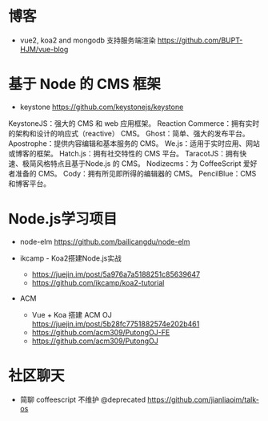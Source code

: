 # 博客

- vue2, koa2 and mongodb 支持服务端渲染 <https://github.com/BUPT-HJM/vue-blog>

# 基于 Node 的 CMS 框架

- keystone <https://github.com/keystonejs/keystone>

KeystoneJS：强大的 CMS 和 web 应用框架。
Reaction Commerce：拥有实时的架构和设计的响应式（reactive） CMS。
Ghost：简单、强大的发布平台。
Apostrophe：提供内容编辑和基本服务的 CMS。
We.js：适用于实时应用、网站或博客的框架。
Hatch.js：拥有社交特性的 CMS 平台。
TaracotJS：拥有快速、极简风格特点且基于Node.js 的 CMS。
Nodizecms：为 CoffeeScript 爱好者准备的 CMS。
Cody：拥有所见即所得的编辑器的 CMS。
PencilBlue：CMS 和博客平台。

# Node.js学习项目

- node-elm https://github.com/bailicangdu/node-elm
- ikcamp - Koa2搭建Node.js实战

  - <https://juejin.im/post/5a976a7a5188251c85639647>
  - <https://github.com/ikcamp/koa2-tutorial>

- ACM
  - Vue + Koa 搭建 ACM OJ https://juejin.im/post/5b28fc7751882574e202b461
  - https://github.com/acm309/PutongOJ-FE 
  - https://github.com/acm309/PutongOJ

# 社区聊天

- 简聊 coffeescript 不维护 @deprecated <https://github.com/jianliaoim/talk-os>

